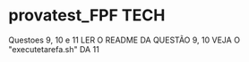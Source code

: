 # provatest_FPF TECH
Questoes 9, 10 e 11
LER O README DA QUESTÃO 9, 10
VEJA O "executetarefa.sh" DA 11
